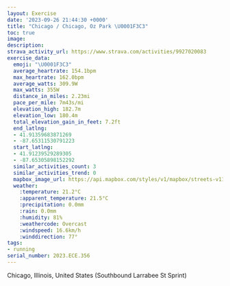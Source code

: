 ```yaml
---
layout: Exercise
date: '2023-09-26 21:44:30 +0000'
title: "Chicago / Chicago, Oz Park \U0001F3C3"
toc: true
image:
description:
strava_activity_url: https://www.strava.com/activities/9927020083
exercise_data:
  emoji: "\U0001F3C3"
  average_heartrate: 154.1bpm
  max_heartrate: 162.0bpm
  average_watts: 309.9W
  max_watts: 355W
  distance_in_miles: 2.23mi
  pace_per_mile: 7m43s/mi
  elevation_high: 182.7m
  elevation_low: 180.4m
  total_elevation_gain_in_feet: 7.2ft
  end_latlng:
  - 41.91359683871269
  - -87.65311530791223
  start_latlng:
  - 41.91239529289305
  - -87.65305898152292
  similar_activities_count: 3
  similar_activities_trend: 0
  mapbox_image_url: https://api.mapbox.com/styles/v1/mapbox/streets-v11/static/path-5+787af2-1.0(gmy~Fhw~uOeFDaHLsC%3FQAECC_%40%3FiDGuSEy%40IEK%40%40qBCaFA%7BBEa%40KGe%40%3FmCHiAHa%40%3F_%40FIDCL%3Fn%40Iv%40%3FdAELMLMDcA%3Fi%40E_%40%3Fo%40Rm%40H%5D%40%5BCKK%3FIFs%40%40_%40KmCAwECk%40%40oCBWBK%5Ca%40PGZB%60B%3F%7CAGz%40%40z%40EjVSjJIj%40%3FN%40DL%3FrBTni%40),pin-s-s+e5b22e(-87.65317,41.9146),pin-s-f+89ae00(-87.65109,41.91384)/auto/800x800?access_token=pk.eyJ1Ijoiam9zaGJlY2ttYW4iLCJhIjoiY205eWR2aDd1MWZ6djJrbXc4a3M0bWZleiJ9.XiG9OWkNcZk2QzjJbxLB4A
  weather:
    :temperature: 21.2°C
    :apparent_temperature: 21.5°C
    :precipitation: 0.0mm
    :rain: 0.0mm
    :humidity: 81%
    :weathercode: Overcast
    :windspeed: 16.6km/h
    :winddirection: 77°
tags:
- running
serial_number: 2023.ECE.356
---
```

Chicago, Illinois, United States (Southbound Larrabee St Sprint)
